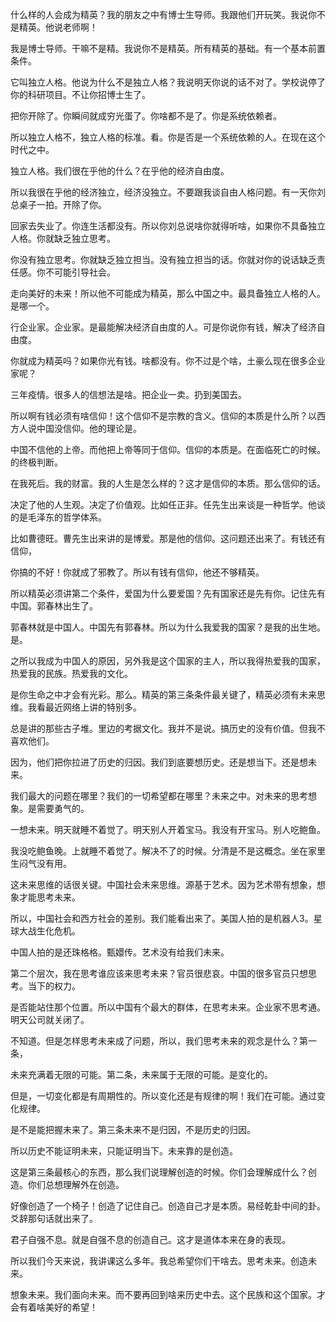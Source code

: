 什么样的人会成为精英？我的朋友之中有博士生导师。我跟他们开玩笑。我说你不是精英。他说老师啊！

我是博士导师。干嘛不是精。我说你不是精英。所有精英的基础。有一个基本前置条件。

它叫独立人格。他说为什么不是独立人格？我说明天你说的话不对了。学校说停了你的科研项目。不让你招博士生了。

把你开除了。你瞬间就成穷光蛋了。你啥都不是了。你是系统依赖者。

所以独立人格不，独立人格的标准。看。你是否是一个系统依赖的人。在现在这个时代之中。

独立人格。我们很在乎他的什么？在乎他的经济自由度。

所以我很在乎他的经济独立，经济没独立。不要跟我谈自由人格问题。有一天你刘总桌子一拍。开除了你。

回家去失业了。你连生活都没有。所以你刘总说啥你就得听啥，如果你不具备独立人格。你就缺乏独立思考。

你没有独立思考。你就缺乏独立担当。没有独立担当的话。你就对你的说话缺乏责任感。你不可能引导社会。

走向美好的未来！所以他不可能成为精英，那么中国之中。最具备独立人格的人。是哪一个。

行企业家。企业家。是最能解决经济自由度的人。可是你说你有钱，解决了经济自由度。

你就成为精英吗？如果你光有钱。啥都没有。你不过是个啥，土豪么现在很多企业家呢？

三年疫情。很多人的信想法是啥。把企业一卖。扔到美国去。

所以啊有钱必须有啥信仰！这个信仰不是宗教的含义。信仰的本质是什么所？以西方人说中国没信仰。他的理论是。

中国不信他的上帝。而他把上帝等同于信仰。信仰的本质是。在面临死亡的时候。的终极判断。

在我死后。我的财富。我的人生是怎么样的？这才是信仰的本质。那么信仰的话。

决定了他的人生观。决定了价值观。比如任正非。任先生出来谈是一种哲学。他谈的是毛泽东的哲学体系。

比如曹德旺。曹先生出来讲的是博爱。那是他的信仰。这问题还出来了。有钱还有信仰，

你搞的不好！你就成了邪教了。所以有钱有信仰，他还不够精英。

所以精英必须讲第二个条件，爱国为什么要爱国？先有国家还是先有你。记住先有中国。郭春林出生了。

郭春林就是中国人。中国先有郭春林。所以为什么我爱我的国家？是我的出生地。是。

之所以我成为中国人的原因，另外我是这个国家的主人，所以我得热爱我的国家，热爱我的民族。热爱我的文化。

是你生命之中才会有光彩。那么。精英的第三条条件最关键了，精英必须有未来思维。我看最近网络上讲的特别多。

总是讲的那些古子堆。里边的考据文化。我并不是说。搞历史的没有价值。但我不喜欢他们。

因为，他们把你拉进了历史的归因。我们到底要想历史。还是想当下。还是想未来。

我们最大的问题在哪里？我们的一切希望都在哪里？未来之中。对未来的思考想象。是需要勇气的。

一想未来。明天就睡不着觉了。明天别人开着宝马。我没有开宝马。别人吃鲍鱼。

我没吃鲍鱼晚。上就睡不着觉了。解决不了的时候。分清是不是这概念。坐在家里生闷气没有用。

这未来思维的话很关键。中国社会未来思维。源基于艺术。因为艺术带有想象，想象才能思考未来。

所以，中国社会和西方社会的差别。我们能看出来了。美国人拍的是机器人3。星球大战生化危机。

中国人拍的是还珠格格。甄嬛传。艺术没有给我们未来。

第二个层次，我在思考谁应该来思考未来？官员很悲哀。中国的很多官员只想思考。当下的权力。

是否能站住那个位置。所以中国有个最大的群体，在思考未来。企业家不思考通。明天公司就关闭了。

不知道。但是怎样思考未来成了问题，所以，我们思考未来的观念是什么？第一条，

未来充满着无限的可能。第二条，未来属于无限的可能。是变化的。

但是，一切变化都是有周期性的。所以变化还是有规律的啊！我们在可能。通过变化规律。

是不是能把握未来了。第三条未来不是归因，不是历史的归因。

所以历史不能证明未来，只能证明当下。未来靠的是创造。

这是第三条最核心的东西，那么我们说理解创造的时候。你们会理解成什么？创造。你们总想理解外在创造。

好像创造了一个椅子！创造了记住自己。创造自己才是本质。易经乾卦中间的卦。爻辞那句话就出来了。

君子自强不息。就是自强不息的创造自己。这才是道体本来在身的表现。

所以我们今天来说，我讲课这么多年。我总希望你们干啥去。思考未来。创造未来。

想象未来。我们面向未来。而不要再回到啥来历史中去。这个民族和这个国家。才会有着啥美好的希望！